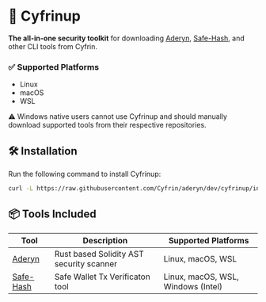 # 🚀 Cyfrinup  

**The all-in-one security toolkit** for downloading [Aderyn](https://github.com/Cyfrin/aderyn), [Safe-Hash](https://github.com/Cyfrin/safe-hash-rs), and other CLI tools from Cyfrin.  

### ✅ Supported Platforms  
- Linux  
- macOS  
- WSL  

⚠️ Windows native users cannot use Cyfrinup and should manually download supported tools from their respective repositories.  

## 🛠 Installation  

Run the following command to install Cyfrinup:  

```bash
curl -L https://raw.githubusercontent.com/Cyfrin/aderyn/dev/cyfrinup/install | bash
```

## 📦 Tools Included  

| Tool      | Description | Supported Platforms |
|-----------|------------|--------------------|
| [Aderyn](https://github.com/Cyfrin/aderyn) | Rust based Solidity AST security scanner | Linux, macOS, WSL |
| [Safe-Hash](https://github.com/Cyfrin/safe-hash-rs) | Safe Wallet Tx Verificaton tool | Linux, macOS, WSL, Windows (Intel) |

